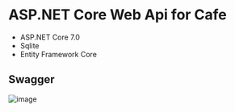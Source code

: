 # ASP.NET Core Web Api for Cafe
* ASP.NET Core 7.0
* Sqlite
* Entity Framework Core

## Swagger
![image](https://user-images.githubusercontent.com/98191494/212760175-a4b9f238-26bc-4cc5-923c-2f465ebfb535.png)
